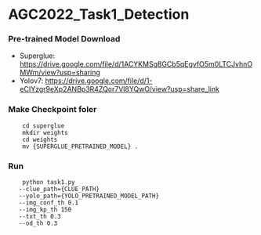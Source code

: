 # AGC2022_Task1_Detection
### Pre-trained Model Download
- Superglue: https://drive.google.com/file/d/1ACYKMSg8GCb5qEgvfO5m0LTCJvhnOMWm/view?usp=sharing
- Yolov7: https://drive.google.com/file/d/1-eCIYzgr9eXp2ANBp3R4ZQor7Vl8YQwO/view?usp=share_link

### Make Checkpoint foler
``` 
    cd superglue
    mkdir weights
    cd weights
    mv {SUPERGLUE_PRETRAINED_MODEL} .
```

### Run
```
    python task1.py
   --clue_path={CLUE_PATH}
   --yolo_path={YOLO_PRETRAINED_MODEL_PATH}
   --img_conf_th 0.1 
   --img_kp_th 150 
   --txt_th 0.3 
   --od_th 0.3 
```
